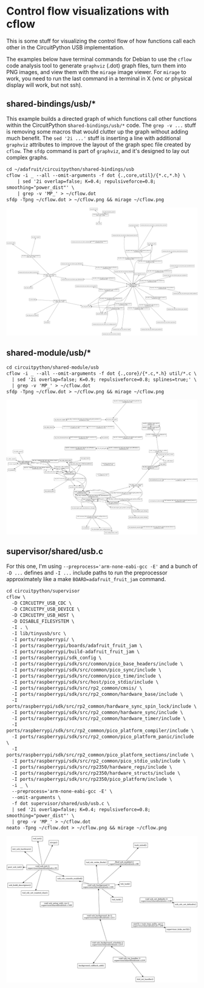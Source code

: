 <!-- SPDX-License-Identifier: MIT -->
<!-- SPDX-FileCopyrightText: Copyright 2025 Sam Blenny -->
# Control flow visualizations with cflow

This is some stuff for visualizing the control flow of how functions call each
other in the CircuitPython USB implementation.

The examples below have terminal commands for Debian to use the `cflow` code
analysis tool to generate `graphviz` (.dot) graph files, turn them into PNG
images, and view them with the `mirage` image viewer. For `mirage` to work, you
need to run the last command in a terminal in X (vnc or physical display will
work, but not ssh).


## shared-bindings/usb/*

This example builds a directed graph of which functions call other functions
within the CircuitPython s`hared-bindings/usb/*` code. The `grep -v ...` stuff
is removing some macros that would clutter up the graph without adding much
benefit. The `sed '2i ...'` stuff is inserting a line with additional
`graphviz` attributes to improve the layout of the graph spec file created by
`cflow`. The `sfdp` command is part of `graphviz`, and it's designed to lay out
complex graphs.

```
cd ~/adafruit/circuitpython/shared-bindings/usb
cflow -i _ --all --omit-arguments -f dot {.,core,util}/{*.c,*.h} \
    | sed '2i overlap=false; K=0.4; repulsiveforce=0.8; smoothing="power_dist"' \
    | grep -v 'MP_' > ~/cflow.dot
sfdp -Tpng ~/cflow.dot > ~/cflow.png && mirage ~/cflow.png
```

![cflow-shared-bindings-usb.png](cflow-shared-bindings-usb.png)


## shared-module/usb/*

```
cd circuitpython/shared-module/usb
cflow -i _ --all --omit-arguments -f dot {.,core}/{*.c,*.h} util/*.c \
  | sed '2i overlap=false; K=0.9; repulsiveforce=0.8; splines=true;' \
  | grep -v 'MP_' > ~/cflow.dot
sfdp -Tpng ~/cflow.dot > ~/cflow.png && mirage ~/cflow.png
```

![cflow-shared-module-usb.png](cflow-shared-module-usb.png)


## supervisor/shared/usb.c

For this one, I'm using `--preprocess='arm-none-eabi-gcc -E'` and a bunch of
`-D ...` defines and `-I ...` include paths to run the preprocessor
approximately like a make `BOARD=adafruit_fruit_jam` command.

```
cd circuitpython/supervisor
cflow \
  -D CIRCUITPY_USB_CDC \
  -D CIRCUITPY_USB_DEVICE \
  -D CIRCUITPY_USB_HOST \
  -D DISABLE_FILESYSTEM \
  -I . \
  -I lib/tinyusb/src \
  -I ports/raspberrypi/ \
  -I ports/raspberrypi/boards/adafruit_fruit_jam \
  -I ports/raspberrypi/build-adafruit_fruit_jam \
  -I ports/raspberrypi/sdk_config \
  -I ports/raspberrypi/sdk/src/common/pico_base_headers/include \
  -I ports/raspberrypi/sdk/src/common/pico_sync/include \
  -I ports/raspberrypi/sdk/src/common/pico_time/include \
  -I ports/raspberrypi/sdk/src/host/pico_stdio/include \
  -I ports/raspberrypi/sdk/src/rp2_common/cmsis/ \
  -I ports/raspberrypi/sdk/src/rp2_common/hardware_base/include \
  -I ports/raspberrypi/sdk/src/rp2_common/hardware_sync_spin_lock/include \
  -I ports/raspberrypi/sdk/src/rp2_common/hardware_sync/include \
  -I ports/raspberrypi/sdk/src/rp2_common/hardware_timer/include \
  -I ports/raspberrypi/sdk/src/rp2_common/pico_platform_compiler/include \
  -I ports/raspberrypi/sdk/src/rp2_common/pico_platform_panic/include \
  -I ports/raspberrypi/sdk/src/rp2_common/pico_platform_sections/include \
  -I ports/raspberrypi/sdk/src/rp2_common/pico_stdio_usb/include \
  -I ports/raspberrypi/sdk/src/rp2350/hardware_regs/include \
  -I ports/raspberrypi/sdk/src/rp2350/hardware_structs/include \
  -I ports/raspberrypi/sdk/src/rp2350/pico_platform/include \
  -i _ \
  --preprocess='arm-none-eabi-gcc -E' \
  --omit-arguments \
  -f dot supervisor/shared/usb/usb.c \
  | sed '2i overlap=false; K=0.4; repulsiveforce=0.8; smoothing="power_dist"' \
  | grep -v 'MP_' > ~/cflow.dot
neato -Tpng ~/cflow.dot > ~/cflow.png && mirage ~/cflow.png
```

![cflow-supervisor-usb.png](cflow-supervisor-usb.png)
